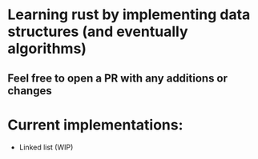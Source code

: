 # Learning rust by implementing data structures (and eventually algorithms)
## Feel free to open a PR with any additions or changes

# Current implementations:
- Linked list (WIP)